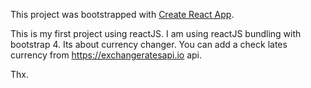 This project was bootstrapped with [Create React App](https://github.com/facebookincubator/create-react-app).

This is my first project using reactJS.
I am using reactJS bundling with bootstrap 4.
Its about currency changer.
You can add a check lates currency from https://exchangeratesapi.io api.

Thx.
